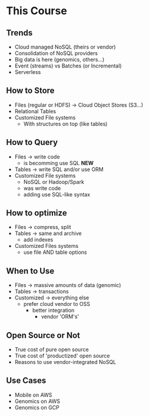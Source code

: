 # This Course

## Trends
 - Cloud managed NoSQL (theirs or vendor)
 - Consolidation of NoSQL providers
 - Big data is here (genomics, others...)
 - Event (streams) vs Batches (or Incremental)
 - Serverless

 ## How to Store
 - Files (regular or HDFS)
    -> Cloud Object Stores (S3...)
 - Relational Tables
 - Customized File systems
    - With structures on top (like tables)

 ## How to Query
 - Files -> write code
    - is becomming use SQL **NEW**
 - Tables -> write SQL and/or use ORM
 - Customized File systems
    - NoSQL or Hadoop/Spark
    - was write code
    - adding use SQL-like syntax

## How to optimize
 - Files -> compress, split
 - Tables -> same and archive
    - add indexes
 - Customized Files systems
    - use file AND table options

## When to Use
 - Files -> massive amounts of data (genomic)
 - Tables -> transactions
 - Customized -> everything else
    - prefer cloud vendor to OSS
        - better integration 
            - vendor 'ORM's'

## Open Source or Not
- True cost of pure open source
- True cost of 'productized' open source
- Reasons to use vendor-integrated NoSQL

## Use Cases
- Mobile on AWS
- Genomics on AWS
- Genomics on GCP
